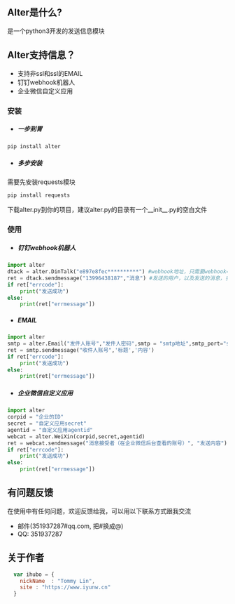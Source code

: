 
## Alter是什么?  
是一个python3开发的发送信息模块  
## Alter支持信息？  
   
* 支持非ssl和ssl的EMAIL  
* 钉钉webhook机器人  
* 企业微信自定义应用  
 
### 安装  
* ##### 一步到胃  
```bash
pip install alter
```
* ##### 多步安装
需要先安装requests模块  
```bash
pip install requests
```
下载alter.py到你的项目，建议alter.py的目录有一个__init__.py的空白文件  
### 使用  
* ##### 钉钉webhook机器人  
``` python  
import alter
dtack = alter.DinTalk("e897e8fec**********") #webhook地址，只需要webhook=后面的值
ret = dtack.sendmessage("13996438187","消息") #发送的用户，以及发送的消息，多用户使用"user1|user2|user3"
if ret["errcode"]:
    print("发送成功")
else:
    print(ret["errmessage"])
```
* ##### EMAIL  
``` python  
import alter
smtp = alter.Email("发件人账号","发件人密码",smtp = "smtp地址",smtp_port="smtp端口 int",smtp_ssl=False)#默认ssl是True
ret = smtp.sendmessage("收件人账号",'标题','内容')
if ret["errcode"]:
    print("发送成功")
else:
    print(ret["errmessage"])
```  
* ##### 企业微信自定义应用   
``` python
import alter
corpid = "企业的ID"
secret = "自定义应用secret"
agentid = "自定义应用agentid"
webcat = alter.WeiXin(corpid,secret,agentid)
ret = webcat.sendmessage("消息接受者（在企业微信后台查看的账号）", "发送内容")
if ret["errcode"]:
    print("发送成功")
else:
    print(ret["errmessage"])
```

## 有问题反馈  
在使用中有任何问题，欢迎反馈给我，可以用以下联系方式跟我交流  

* 邮件(351937287#qq.com, 把#换成@)  
* QQ: 351937287  


## 关于作者  

```javascript
  var ihubo = {
    nickName  : "Tommy Lin",
    site : "https://www.iyunw.cn"
  }
```
